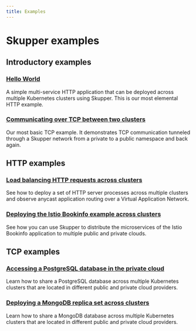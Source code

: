 ```yaml
---
title: Examples
---
```


# Skupper examples

## Introductory examples

### [Hello World](https://github.com/skupperproject/skupper-example-hello-world)

A simple multi-service HTTP application that can be deployed across
multiple Kubernetes clusters using Skupper.  This is our most
elemental HTTP example.

### [Communicating over TCP between two clusters](https://github.com/skupperproject/skupper-example-tcp-echo)

Our most basic TCP example.  It demonstrates TCP communication
tunneled through a Skupper network from a private to a public
namespace and back again.

## HTTP examples

### [Load balancing HTTP requests across clusters](https://github.com/skupperproject/skupper-example-http-load-balancing)

See how to deploy a set of HTTP server processes across multiple clusters and
observe anycast application routing over a Virtual Application
Network.

### [Deploying the Istio Bookinfo example across clusters](https://github.com/skupperproject/skupper-example-bookinfo)

See how you can use Skupper to distribute the microservices of the
Istio Bookinfo application to multiple public and private clouds.

## TCP examples

### [Accessing a PostgreSQL database in the private cloud](https://github.com/skupperproject/skupper-example-postgresql)

Learn how to share a PostgreSQL database across multiple Kubernetes
clusters that are located in different public and private cloud
providers.

### [Deploying a MongoDB replica set across clusters](https://github.com/skupperproject/skupper-example-mongodb-replica-set)

Learn how to share a MongoDB database across multiple Kubernetes
clusters that are located in different public and private cloud
providers.

<!-- ## Measuring TCP throughput with iperf -->

<!-- Learn how to perform real-time network throughput measurements on an -->
<!-- application router network using the `iperf3` tool. -->

<!-- <nav class="links"> -->
<!--   <a href="https://github.com/skupperproject/skupper-example-iperf">Tutorial</a> -->
<!--   <a href="https://github.com/skupperproject/skupper-example-iperf">Example code</a> -->
<!-- </nav> -->

<!-- <h2 class="example-category">Performance and load testing</h2> -->
<!-- <h2 class="example-category">Minimal examples</h2> -->
<!-- <h2 class="example-category">TCP-based applications</h2> -->
<!-- <h2 class="example-category">HTTP-based applications</h2> -->
